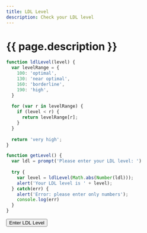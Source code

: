 ```yaml
---
title: LDL Level
description: Check your LDL level
---
```


# {{ page.description }}

<script src="/cse/day03/ldlLevel.js"></script>

```javascript
function ldlLevel(level) {
  var levelRange = {
    100: 'optimal',
    130: 'near optimal',
    160: 'borderline',
    190: 'high',
  }
  
  for (var r in levelRange) {
    if (level < r) {
      return levelRange[r];
    }
  }
  
  return 'very high';
}

function getLevel() {
  var ldl = prompt('Please enter your LDL level: ')
  
  try {
    var level = ldlLevel(Math.abs(Number(ldl)));
    alert('Your LDL level is ' + level);
  } catch(err) {
    alert('Error: please enter only numbers');
    console.log(err)
  }
}
```

<button type="button" onclick="getLevel()">Enter LDL Level</button>
